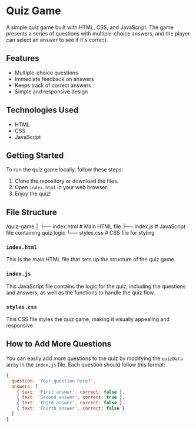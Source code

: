 # Quiz Game

A simple quiz game built with HTML, CSS, and JavaScript. The game presents a series of questions with multiple-choice answers, and the player can select an answer to see if it's correct.

## Features

- Multiple-choice questions
- Immediate feedback on answers
- Keeps track of correct answers
- Simple and responsive design

## Technologies Used

- HTML
- CSS
- JavaScript

## Getting Started

To run the quiz game locally, follow these steps:

1. Clone the repository or download the files.
2. Open `index.html` in your web browser.
3. Enjoy the quiz!

## File Structure

/quiz-game │ 
    ├── index.html # Main HTML file 
    ├── index.js # JavaScript file containing quiz logic 
    └── styles.css # CSS file for styling

### `index.html`

This is the main HTML file that sets up the structure of the quiz game.

### `index.js`

This JavaScript file contains the logic for the quiz, including the questions and answers, as well as the functions to handle the quiz flow.

### `styles.css`

This CSS file styles the quiz game, making it visually appealing and responsive.

## How to Add More Questions

You can easily add more questions to the quiz by modifying the `quizData` array in the `index.js` file. Each question should follow this format:

```javascript
{
  question: 'Your question here?',
  answers: [
    { text: 'First answer', correct: false },
    { text: 'Second answer', correct: true },
    { text: 'Third answer', correct: false },
    { text: 'Fourth answer', correct: false }
  ]
}
